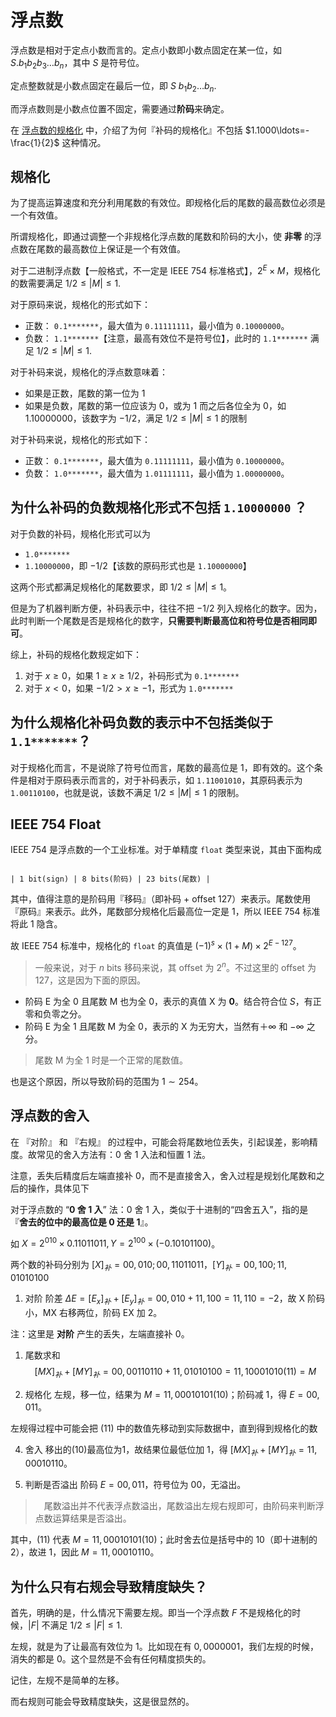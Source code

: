 # 浮点数

浮点数是相对于定点小数而言的。定点小数即小数点固定在某一位，如 $S.b_1b_2b_3\ldots b_n$，其中 $S$ 是符号位。

定点整数就是小数点固定在最后一位，即 $S\ b_1b_2\ldots b_n.$

而浮点数则是小数点位置不固定，需要通过**阶码**来确定。

在 [浮点数的规格化](https://www.docin.com/p-1993180748.html) 中，介绍了为何『补码的规格化』不包括 $1.1000\ldots=-\frac{1}{2}$ 这种情况。

## 规格化

为了提高运算速度和充分利用尾数的有效位。即规格化后的尾数的最高数位必须是一个有效值。

所谓规格化，即通过调整一个非规格化浮点数的尾数和阶码的大小，使 **非零** 的浮点数在尾数的最高数位上保证是一个有效值。

对于二进制浮点数【一般格式，不一定是 IEEE 754 标准格式】，$2^E\times M$，规格化的数需要满足 $1/2\leq |M| \leq 1.$

对于原码来说，规格化的形式如下：
  - 正数： `0.1*******`，最大值为 `0.11111111`，最小值为 `0.10000000`。
  - 负数： `1.1*******`【注意，最高有效位不是符号位】，此时的 `1.1*******` 满足 $1/2\leq |M| \leq 1$.


对于补码来说，规格化的浮点数意味着：
* 如果是正数，尾数的第一位为 1
* 如果是负数，尾数的第一位应该为 0，或为 1 而之后各位全为 0，如 $1.10000000$，该数字为 $-1/2$，满足 $1/2\leq |M| \leq 1$ 的限制


对于补码来说，规格化的形式如下：
  - 正数： `0.1*******`，最大值为 `0.11111111`，最小值为 `0.10000000`。
  - 负数： `1.0*******`，最大值为 `1.01111111`，最小值为 `1.00000000`。

## 为什么补码的负数规格化形式不包括 `1.10000000` ？

对于负数的补码，规格化形式可以为

* `1.0*******`
* `1.10000000`，即 $-1/2$【该数的原码形式也是 `1.10000000`】

这两个形式都满足规格化的尾数要求，即 $1/2 \leq |M| \leq 1$。

但是为了机器判断方便，补码表示中，往往不把 $-1/2$ 列入规格化的数字。因为，此时判断一个尾数是否是规格化的数字，**只需要判断最高位和符号位是否相同即可**。

综上，补码的规格化数规定如下：

1. 对于 $x\geq0$，如果 $1\geq x\geq 1/2$，补码形式为 `0.1*******`
2. 对于 $x < 0$，如果 $-1/2 > x \geq -1$，形式为 `1.0*******`

## 为什么规格化补码负数的表示中不包括类似于 `1.1*******`？

对于规格化而言，不是说除了符号位而言，尾数的最高位是 1，即有效的。这个条件是相对于原码表示而言的，对于补码表示，如 `1.11001010`，其原码表示为 `1.00110100`，也就是说，该数不满足 $1/2\leq |M| \leq 1$ 的限制。

## IEEE 754 Float 

IEEE 754 是浮点数的一个工业标准。对于单精度 `float` 类型来说，其由下面构成

``` 

| 1 bit(sign) | 8 bits(阶码) | 23 bits(尾数) |
```

其中，值得注意的是阶码用『移码』（即补码 + offset 127）来表示。尾数使用『原码』来表示。此外，尾数部分规格化后最高位一定是 1，所以 IEEE 754 标准将此 1 隐含。

故 IEEE 754 标准中，规格化的 `float` 的真值是 $(-1)^s \times (1 + M) \times 2^{E - 127}$。

> 一般来说，对于 $n$ bits 移码来说，其 offset 为 $2^n$。不过这里的 offset 为 $127$，这是因为下面的原因。

* 阶码 E 为全 0 且尾数 M 也为全 0，表示的真值 X 为 **0**。结合符合位 $S$，有正零和负零之分。
* 阶码 E 为全 1 且尾数 M 为全 0，表示的 X 为无穷大，当然有$＋\infty$ 和 $-\infty$ 之分。

> 尾数 M 为全 1 时是一个正常的尾数值。

也是这个原因，所以导致阶码的范围为 $1\sim 254$。

## 浮点数的舍入

在 『对阶』 和 『右规』 的过程中，可能会将尾数地位丢失，引起误差，影响精度。故常见的舍入方法有：0 舍 1 入法和恒置 1 法。

注意，丢失后精度后左端直接补 0，而不是直接舍入，舍入过程是规划化尾数和之后的操作，具体见下

对于浮点数的 “**0 舍 1 入**” 法：0 舍 1 入，类似于十进制的“四舍五入”，指的是『**舍去的位中的最高位是 0 还是 1**』。

如 $X = 2^{010} \times 0.11011011, Y = 2^{100} \times (-0.10101100)$。

两个数的补码分别为 $[X]_{补}=00,010;00,11011011$，$[Y]_{补}=00,100;11,01010100$

1. 对阶
阶差 $\Delta E = [E_x]_{补}+[E_y]_{补}=00,010+11,100=11,110=-2$，故 X 阶码小，MX 右移两位，阶码 EX 加 2。

注：这里是 **对阶** 产生的丢失，左端直接补 0。

1. 尾数求和
$$
[MX]_{补} + [MY]_{补} = 00,00110110+ 11,01010100 = 11,10001010(11)=M
$$

3. 规格化
左规，移一位，结果为 $M=11,00010101(10)$；阶码减 1，得 $E = 00,011$。

左规得过程中可能会把 (11) 中的数值先移动到实际数据中，直到得到规格化的数

4. 舍入
移出的(10)最高位为1，故结果位最低位加 1，得 $[MX]_{补}+[MY]_{补}=11,00010110$。

5. 判断是否溢出
阶码 $E=00,011$，符号位为 00，无溢出。

>　尾数溢出并不代表浮点数溢出，尾数溢出左规右规即可，由阶码来判断浮点数运算结果是否溢出。

其中，(11) 代表
$M = 11,00010101(10)$；此时舍去位是括号中的 10（即十进制的 2），故进 1，因此 $M = 11,00010110$。


## 为什么只有右规会导致精度缺失？

首先，明确的是，什么情况下需要左规。即当一个浮点数 $F$ 不是规格化的时候，$|F|$ 不满足 ${1}/{2}\leq |F| \leq 1$.

左规，就是为了让最高有效位为 1。比如现在有 $0,0000001$，我们左规的时候，消失的都是 0。这个显然是不会有任何精度损失的。

记住，左规不是简单的左移。

而右规则可能会导致精度缺失，这是很显然的。